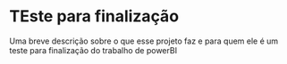 
# TEste para finalização

Uma breve descrição sobre o que esse projeto faz e para quem ele é um teste para finalização do trabalho de powerBI